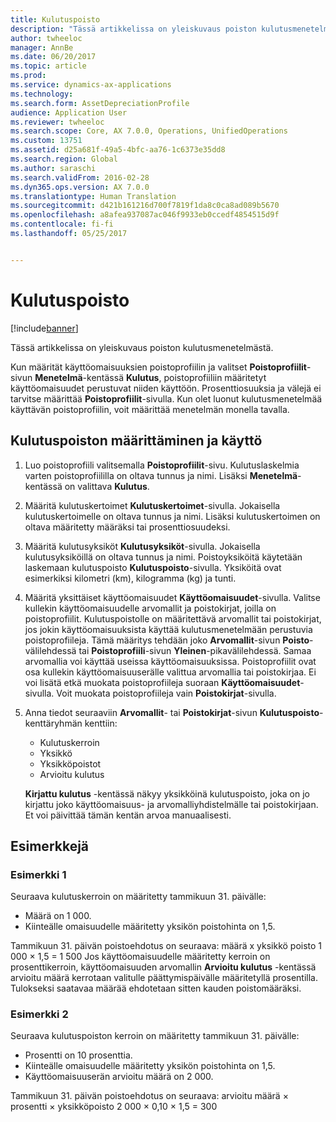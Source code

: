 ```yaml
---
title: Kulutuspoisto
description: "Tässä artikkelissa on yleiskuvaus poiston kulutusmenetelmästä."
author: twheeloc
manager: AnnBe
ms.date: 06/20/2017
ms.topic: article
ms.prod: 
ms.service: dynamics-ax-applications
ms.technology: 
ms.search.form: AssetDepreciationProfile
audience: Application User
ms.reviewer: twheeloc
ms.search.scope: Core, AX 7.0.0, Operations, UnifiedOperations
ms.custom: 13751
ms.assetid: d25a681f-49a5-4bfc-aa76-1c6373e35dd8
ms.search.region: Global
ms.author: saraschi
ms.search.validFrom: 2016-02-28
ms.dyn365.ops.version: AX 7.0.0
ms.translationtype: Human Translation
ms.sourcegitcommit: d421b161216d700f7819f1da8c0ca8ad089b5670
ms.openlocfilehash: a8afea937087ac046f9933eb0ccedf4854515d9f
ms.contentlocale: fi-fi
ms.lasthandoff: 05/25/2017


---
```


# <a name="consumption-depreciation"></a>Kulutuspoisto

[!include[banner](../includes/banner.md)]


Tässä artikkelissa on yleiskuvaus poiston kulutusmenetelmästä.

Kun määrität käyttöomaisuuksien poistoprofiilin ja valitset **Poistoprofiilit**-sivun **Menetelmä**-kentässä **Kulutus**, poistoprofiiliin määritetyt käyttöomaisuudet perustuvat niiden käyttöön. Prosenttiosuuksia ja välejä ei tarvitse määrittää **Poistoprofiilit**-sivulla. Kun olet luonut kulutusmenetelmää käyttävän poistoprofiilin, voit määrittää menetelmän monella tavalla.

## <a name="set-up-and-use-consumption-depreciation"></a>Kulutuspoiston määrittäminen ja käyttö
1.  Luo poistoprofiili valitsemalla **Poistoprofiilit**-sivu. Kulutuslaskelmia varten poistoprofiililla on oltava tunnus ja nimi. Lisäksi **Menetelmä**-kentässä on valittava **Kulutus**.
2.  Määritä kulutuskertoimet **Kulutuskertoimet**-sivulla. Jokaisella kulutuskertoimelle on oltava tunnus ja nimi. Lisäksi kulutuskertoimen on oltava määritetty määräksi tai prosenttiosuudeksi.
3.  Määritä kulutusyksiköt **Kulutusyksiköt**-sivulla. Jokaisella kulutusyksiköillä on oltava tunnus ja nimi. Poistoyksiköitä käytetään laskemaan kulutuspoisto **Kulutuspoisto**-sivulla. Yksiköitä ovat esimerkiksi kilometri (km), kilogramma (kg) ja tunti.
4.  Määritä yksittäiset käyttöomaisuudet **Käyttöomaisuudet**-sivulla. Valitse kullekin käyttöomaisuudelle arvomallit ja poistokirjat, joilla on poistoprofiilit. Kulutuspoistolle on määritettävä arvomallit tai poistokirjat, jos jokin käyttöomaisuuksista käyttää kulutusmenetelmään perustuvia poistoprofiileja. Tämä määritys tehdään joko **Arvomallit**-sivun **Poisto**-välilehdessä tai **Poistoprofiili**-sivun **Yleinen**-pikavälilehdessä. Samaa arvomallia voi käyttää useissa käyttöomaisuuksissa. Poistoprofiilit ovat osa kullekin käyttöomaisuuserälle valittua arvomallia tai poistokirjaa. Ei voi lisätä etkä muokata poistoprofiileja suoraan **Käyttöomaisuudet**-sivulla. Voit muokata poistoprofiileja vain **Poistokirjat**-sivulla.
5.  Anna tiedot seuraaviin **Arvomallit**- tai **Poistokirjat**-sivun **Kulutuspoisto**-kenttäryhmän kenttiin:
    -   Kulutuskerroin
    -   Yksikkö
    -   Yksikköpoistot
    -   Arvioitu kulutus

    **Kirjattu kulutus** -kentässä näkyy yksikköinä kulutuspoisto, joka on jo kirjattu joko käyttöomaisuus- ja arvomalliyhdistelmälle tai poistokirjaan. Et voi päivittää tämän kentän arvoa manuaalisesti.

## <a name="examples"></a>Esimerkkejä
### <a name="example-1"></a>Esimerkki 1

Seuraava kulutuskerroin on määritetty tammikuun 31. päivälle:

-   Määrä on 1 000.
-   Kiinteälle omaisuudelle määritetty yksikön poistohinta on 1,5.

Tammikuun 31. päivän poistoehdotus on seuraava: määrä x yksikkö poisto 1 000 × 1,5 = 1 500 Jos käyttöomaisuudelle määritetty kerroin on prosenttikerroin, käyttöomaisuuden arvomallin **Arvioitu kulutus** -kentässä arvioitu määrä kerrotaan valitulle päättymispäivälle määritetyllä prosentilla. Tulokseksi saatavaa määrää ehdotetaan sitten kauden poistomääräksi.

### <a name="example-2"></a>Esimerkki 2

Seuraava kulutuspoiston kerroin on määritetty tammikuun 31. päivälle:

-   Prosentti on 10 prosenttia.
-   Kiinteälle omaisuudelle määritetty yksikön poistohinta on 1,5.
-   Käyttöomaisuuserän arvioitu määrä on 2 000.

Tammikuun 31. päivän poistoehdotus on seuraava: arvioitu määrä × prosentti × yksikköpoisto 2 000 × 0,10 × 1,5 = 300




